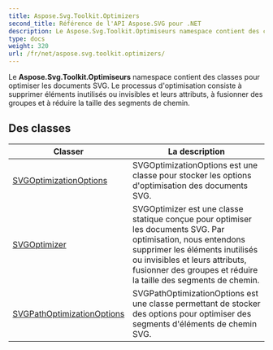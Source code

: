 ```yaml
---
title: Aspose.Svg.Toolkit.Optimizers
second_title: Référence de l'API Aspose.SVG pour .NET
description: Le Aspose.Svg.Toolkit.Optimiseurs namespace contient des classes pour optimiser les documents SVG. Le processus doptimisation consiste à supprimer éléments inutilisés ou invisibles et leurs attributs à fusionner des groupes et à réduire la taille des segments de chemin.
type: docs
weight: 320
url: /fr/net/aspose.svg.toolkit.optimizers/
---
```

Le **Aspose.Svg.Toolkit.Optimiseurs** namespace contient des classes pour optimiser les documents SVG. Le processus d'optimisation consiste à supprimer éléments inutilisés ou invisibles et leurs attributs, à fusionner des groupes et à réduire la taille des segments de chemin.

## Des classes

| Classer | La description |
| --- | --- |
| [SVGOptimizationOptions](./svgoptimizationoptions/) | SVGOptimizationOptions est une classe pour stocker les options d'optimisation des documents SVG. |
| [SVGOptimizer](./svgoptimizer/) | SVGOptimizer est une classe statique conçue pour optimiser les documents SVG. Par optimisation, nous entendons supprimer les éléments inutilisés ou invisibles et leurs attributs, fusionner des groupes et réduire la taille des segments de chemin. |
| [SVGPathOptimizationOptions](./svgpathoptimizationoptions/) | SVGPathOptimizationOptions est une classe permettant de stocker des options pour optimiser des segments d'éléments de chemin SVG. |


